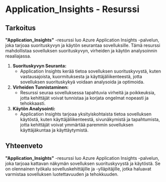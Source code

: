 # Application_Insights - Resurssi

## Tarkoitus
**"Application_Insights"** -resurssi luo Azure Application Insights -palvelun, joka tarjoaa suorituskyvyn ja käytön seurantaa sovelluksille. Tämä resurssi mahdollistaa sovelluksen suorituskyvyn, virheiden ja käytön analysoinnin reaaliajassa.

1. **Suorituskyvyn Seuranta:**
    * Application Insights kerää tietoa sovelluksen suorituskyvystä, kuten vastausajoista, kuormituksesta ja käyttäjäliikenteestä, jotta sovelluksen suorituskykyä voidaan analysoida ja optimoida.
2. **Virheiden Tunnistaminen:**
    * Resurssi seuraa sovelluksessa tapahtuvia virheitä ja poikkeuksia, jotta kehittäjät voivat tunnistaa ja korjata ongelmat nopeasti ja tehokkaasti.
3. **Käytön Analysointi:**
    * Application Insights tarjoaa yksityiskohtaista tietoa sovelluksen käytöstä, kuten käyttäjäliikenteestä, sivunäkymistä ja tapahtumista, jotta kehittäjät voivat ymmärtää paremmin sovelluksen käyttäjäkuntaa ja käyttäytymistä.

## Yhteenveto
**"Application_Insights"** -resurssi luo Azure Application Insights -palvelun, joka tarjoaa kattavan näkymän sovelluksen suorituskyvystä ja käytöstä. Se on olennainen työkalu sovelluskehittäjille ja -ylläpitäjille, jotka haluavat varmistaa sovelluksen luotettavuuden ja tehokkuuden.
